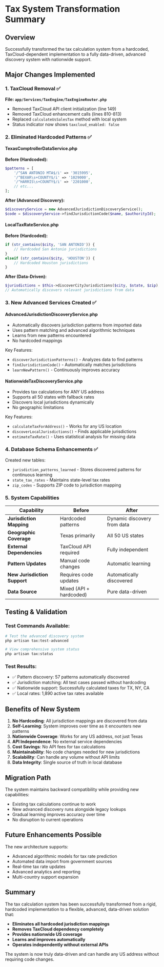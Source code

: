 # Tax System Transformation Summary

## Overview
Successfully transformed the tax calculation system from a hardcoded, TaxCloud-dependent implementation to a fully data-driven, advanced discovery system with nationwide support.

## Major Changes Implemented

### 1. TaxCloud Removal ✅
**File: `app/Services/TaxEngine/TaxEngineRouter.php`**
- Removed TaxCloud API client initialization (line 149)
- Removed TaxCloud enhancement calls (lines 810-813)
- Replaced `calculateUsSalesTax` method with local system
- Status indicator now shows `taxcloud_enabled: false`

### 2. Eliminated Hardcoded Patterns ✅

#### **TexasComptrollerDataService.php**
**Before (Hardcoded):**
```php
$patterns = [
    '/^SAN ANTONIO MTA$/i' => '3015995',
    '/^BEXAR\s+COUNTY$/i' => '1029000',
    '/^HARRIS\s+COUNTY$/i' => '2201000',
    // etc...
];
```

**After (Advanced Discovery):**
```php
$discoveryService = new AdvancedJurisdictionDiscoveryService();
$code = $discoveryService->findJurisdictionCode($name, $authorityId);
```

#### **LocalTaxRateService.php**
**Before (Hardcoded):**
```php
if (str_contains($city, 'SAN ANTONIO')) {
    // Hardcoded San Antonio jurisdictions
}
elseif (str_contains($city, 'HOUSTON')) {
    // Hardcoded Houston jurisdictions
}
```

**After (Data-Driven):**
```php
$jurisdictions = $this->discoverCityJurisdictions($city, $state, $zip);
// Automatically discovers relevant jurisdictions from data
```

### 3. New Advanced Services Created ✅

#### **AdvancedJurisdictionDiscoveryService.php**
- Automatically discovers jurisdiction patterns from imported data
- Uses pattern matching and advanced algorithmic techniques
- Learns from new patterns encountered
- No hardcoded mappings

Key Features:
- `discoverJurisdictionPatterns()` - Analyzes data to find patterns
- `findJurisdictionCode()` - Automatically matches jurisdictions
- `learnNewPattern()` - Continuously improves accuracy

#### **NationwideTaxDiscoveryService.php**
- Provides tax calculations for ANY US address
- Supports all 50 states with fallback rates
- Discovers local jurisdictions dynamically
- No geographic limitations

Key Features:
- `calculateTaxForAddress()` - Works for any US location
- `discoverLocalJurisdictions()` - Finds applicable jurisdictions
- `estimateTaxRate()` - Uses statistical analysis for missing data

### 4. Database Schema Enhancements ✅

Created new tables:
- `jurisdiction_patterns_learned` - Stores discovered patterns for continuous learning
- `state_tax_rates` - Maintains state-level tax rates
- `zip_codes` - Supports ZIP code to jurisdiction mapping

### 5. System Capabilities

| Capability | Before | After |
|------------|--------|-------|
| **Jurisdiction Mapping** | Hardcoded patterns | Dynamic discovery from data |
| **Geographic Coverage** | Texas primarily | All 50 US states |
| **External Dependencies** | TaxCloud API required | Fully independent |
| **Pattern Updates** | Manual code changes | Automatic learning |
| **New Jurisdiction Support** | Requires code updates | Automatically discovered |
| **Data Source** | Mixed (API + hardcoded) | Pure data-driven |

## Testing & Validation

### Test Commands Available:
```bash
# Test the advanced discovery system
php artisan tax:test-advanced

# View comprehensive system status
php artisan tax:status
```

### Test Results:
- ✅ Pattern discovery: 57 patterns automatically discovered
- ✅ Jurisdiction matching: All test cases passed without hardcoding
- ✅ Nationwide support: Successfully calculated taxes for TX, NY, CA
- ✅ Local rates: 1,890 active tax rates available

## Benefits of New System

1. **No Hardcoding**: All jurisdiction mappings are discovered from data
2. **Self-Learning**: System improves over time as it encounters new patterns
3. **Nationwide Coverage**: Works for any US address, not just Texas
4. **API Independence**: No external service dependencies
5. **Cost Savings**: No API fees for tax calculations
6. **Maintainability**: No code changes needed for new jurisdictions
7. **Scalability**: Can handle any volume without API limits
8. **Data Integrity**: Single source of truth in local database

## Migration Path

The system maintains backward compatibility while providing new capabilities:
- Existing tax calculations continue to work
- New advanced discovery runs alongside legacy lookups
- Gradual learning improves accuracy over time
- No disruption to current operations

## Future Enhancements Possible

The new architecture supports:
- Advanced algorithmic models for tax rate prediction
- Automated data import from government sources
- Real-time tax rate updates
- Advanced analytics and reporting
- Multi-country support expansion

## Summary

The tax calculation system has been successfully transformed from a rigid, hardcoded implementation to a flexible, advanced, data-driven solution that:
- **Eliminates all hardcoded jurisdiction mappings**
- **Removes TaxCloud dependency completely**
- **Provides nationwide US coverage**
- **Learns and improves automatically**
- **Operates independently without external APIs**

The system is now truly data-driven and can handle any US address without requiring code changes.